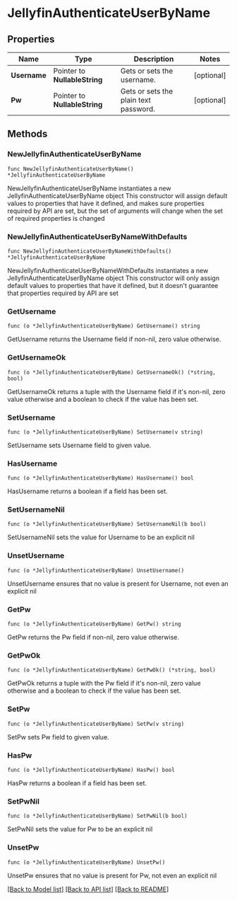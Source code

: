 # JellyfinAuthenticateUserByName

## Properties

Name | Type | Description | Notes
------------ | ------------- | ------------- | -------------
**Username** | Pointer to **NullableString** | Gets or sets the username. | [optional] 
**Pw** | Pointer to **NullableString** | Gets or sets the plain text password. | [optional] 

## Methods

### NewJellyfinAuthenticateUserByName

`func NewJellyfinAuthenticateUserByName() *JellyfinAuthenticateUserByName`

NewJellyfinAuthenticateUserByName instantiates a new JellyfinAuthenticateUserByName object
This constructor will assign default values to properties that have it defined,
and makes sure properties required by API are set, but the set of arguments
will change when the set of required properties is changed

### NewJellyfinAuthenticateUserByNameWithDefaults

`func NewJellyfinAuthenticateUserByNameWithDefaults() *JellyfinAuthenticateUserByName`

NewJellyfinAuthenticateUserByNameWithDefaults instantiates a new JellyfinAuthenticateUserByName object
This constructor will only assign default values to properties that have it defined,
but it doesn't guarantee that properties required by API are set

### GetUsername

`func (o *JellyfinAuthenticateUserByName) GetUsername() string`

GetUsername returns the Username field if non-nil, zero value otherwise.

### GetUsernameOk

`func (o *JellyfinAuthenticateUserByName) GetUsernameOk() (*string, bool)`

GetUsernameOk returns a tuple with the Username field if it's non-nil, zero value otherwise
and a boolean to check if the value has been set.

### SetUsername

`func (o *JellyfinAuthenticateUserByName) SetUsername(v string)`

SetUsername sets Username field to given value.

### HasUsername

`func (o *JellyfinAuthenticateUserByName) HasUsername() bool`

HasUsername returns a boolean if a field has been set.

### SetUsernameNil

`func (o *JellyfinAuthenticateUserByName) SetUsernameNil(b bool)`

 SetUsernameNil sets the value for Username to be an explicit nil

### UnsetUsername
`func (o *JellyfinAuthenticateUserByName) UnsetUsername()`

UnsetUsername ensures that no value is present for Username, not even an explicit nil
### GetPw

`func (o *JellyfinAuthenticateUserByName) GetPw() string`

GetPw returns the Pw field if non-nil, zero value otherwise.

### GetPwOk

`func (o *JellyfinAuthenticateUserByName) GetPwOk() (*string, bool)`

GetPwOk returns a tuple with the Pw field if it's non-nil, zero value otherwise
and a boolean to check if the value has been set.

### SetPw

`func (o *JellyfinAuthenticateUserByName) SetPw(v string)`

SetPw sets Pw field to given value.

### HasPw

`func (o *JellyfinAuthenticateUserByName) HasPw() bool`

HasPw returns a boolean if a field has been set.

### SetPwNil

`func (o *JellyfinAuthenticateUserByName) SetPwNil(b bool)`

 SetPwNil sets the value for Pw to be an explicit nil

### UnsetPw
`func (o *JellyfinAuthenticateUserByName) UnsetPw()`

UnsetPw ensures that no value is present for Pw, not even an explicit nil

[[Back to Model list]](../README.md#documentation-for-models) [[Back to API list]](../README.md#documentation-for-api-endpoints) [[Back to README]](../README.md)


